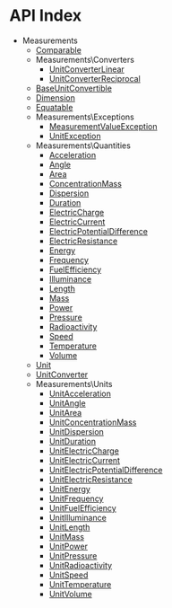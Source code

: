 API Index
=========

* Measurements
    * [Comparable](Measurements-Comparable.md)
    * Measurements\Converters
        * [UnitConverterLinear](Measurements-Converters-UnitConverterLinear.md)
        * [UnitConverterReciprocal](Measurements-Converters-UnitConverterReciprocal.md)
    * [BaseUnitConvertible](Measurements-BaseUnitConvertible.md)
    * [Dimension](Measurements-Dimension.md)
    * [Equatable](Measurements-Equatable.md)
    * Measurements\Exceptions
        * [MeasurementValueException](Measurements-Exceptions-MeasurementValueException.md)
        * [UnitException](Measurements-Exceptions-UnitException.md)
    * Measurements\Quantities
        * [Acceleration](Measurements-Quantities-Acceleration.md)
        * [Angle](Measurements-Quantities-Angle.md)
        * [Area](Measurements-Quantities-Area.md)
        * [ConcentrationMass](Measurements-Quantities-ConcentrationMass.md)
        * [Dispersion](Measurements-Quantities-Dispersion.md)
        * [Duration](Measurements-Quantities-Duration.md)
        * [ElectricCharge](Measurements-Quantities-ElectricCharge.md)
        * [ElectricCurrent](Measurements-Quantities-ElectricCurrent.md)
        * [ElectricPotentialDifference](Measurements-Quantities-ElectricPotentialDifference.md)
        * [ElectricResistance](Measurements-Quantities-ElectricResistance.md)
        * [Energy](Measurements-Quantities-Energy.md)
        * [Frequency](Measurements-Quantities-Frequency.md)
        * [FuelEfficiency](Measurements-Quantities-FuelEfficiency.md)
        * [Illuminance](Measurements-Quantities-Illuminance.md)
        * [Length](Measurements-Quantities-Length.md)
        * [Mass](Measurements-Quantities-Mass.md)
        * [Power](Measurements-Quantities-Power.md)
        * [Pressure](Measurements-Quantities-Pressure.md)
        * [Radioactivity](Measurements-Quantities-Radioactivity.md)
        * [Speed](Measurements-Quantities-Speed.md)
        * [Temperature](Measurements-Quantities-Temperature.md)
        * [Volume](Measurements-Quantities-Volume.md)
    * [Unit](Measurements-Unit.md)
    * [UnitConverter](Measurements-UnitConverter.md)
    * Measurements\Units
        * [UnitAcceleration](Measurements-Units-UnitAcceleration.md)
        * [UnitAngle](Measurements-Units-UnitAngle.md)
        * [UnitArea](Measurements-Units-UnitArea.md)
        * [UnitConcentrationMass](Measurements-Units-UnitConcentrationMass.md)
        * [UnitDispersion](Measurements-Units-UnitDispersion.md)
        * [UnitDuration](Measurements-Units-UnitDuration.md)
        * [UnitElectricCharge](Measurements-Units-UnitElectricCharge.md)
        * [UnitElectricCurrent](Measurements-Units-UnitElectricCurrent.md)
        * [UnitElectricPotentialDifference](Measurements-Units-UnitElectricPotentialDifference.md)
        * [UnitElectricResistance](Measurements-Units-UnitElectricResistance.md)
        * [UnitEnergy](Measurements-Units-UnitEnergy.md)
        * [UnitFrequency](Measurements-Units-UnitFrequency.md)
        * [UnitFuelEfficiency](Measurements-Units-UnitFuelEfficiency.md)
        * [UnitIlluminance](Measurements-Units-UnitIlluminance.md)
        * [UnitLength](Measurements-Units-UnitLength.md)
        * [UnitMass](Measurements-Units-UnitMass.md)
        * [UnitPower](Measurements-Units-UnitPower.md)
        * [UnitPressure](Measurements-Units-UnitPressure.md)
        * [UnitRadioactivity](Measurements-Units-UnitRadioactivity.md)
        * [UnitSpeed](Measurements-Units-UnitSpeed.md)
        * [UnitTemperature](Measurements-Units-UnitTemperature.md)
        * [UnitVolume](Measurements-Units-UnitVolume.md)

